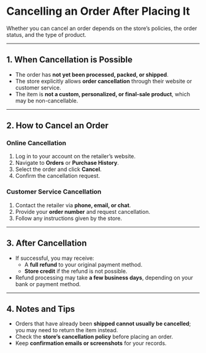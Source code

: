 # Cancelling an Order After Placing It

Whether you can cancel an order depends on the store’s policies, the order status, and the type of product.

---

## 1. When Cancellation is Possible

- The order has **not yet been processed, packed, or shipped**.
- The store explicitly allows **order cancellation** through their website or customer service.
- The item is **not a custom, personalized, or final-sale product**, which may be non-cancellable.

---

## 2. How to Cancel an Order

### **Online Cancellation**

1. Log in to your account on the retailer’s website.
2. Navigate to **Orders** or **Purchase History**.
3. Select the order and click **Cancel**.
4. Confirm the cancellation request.

### **Customer Service Cancellation**

1. Contact the retailer via **phone, email, or chat**.
2. Provide your **order number** and request cancellation.
3. Follow any instructions given by the store.

---

## 3. After Cancellation

- If successful, you may receive:
  - A **full refund** to your original payment method.
  - **Store credit** if the refund is not possible.
- Refund processing may take **a few business days**, depending on your bank or payment method.

---

## 4. Notes and Tips

- Orders that have already been **shipped cannot usually be cancelled**; you may need to return the item instead.
- Check the **store’s cancellation policy** before placing an order.
- Keep **confirmation emails or screenshots** for your records.
